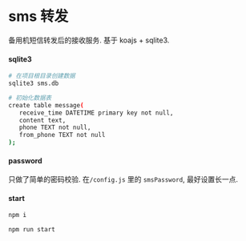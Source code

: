 # sms 转发

备用机短信转发后的接收服务. 基于 koajs + sqlite3.

#### sqlite3

```bash
# 在项目根目录创建数据
sqlite3 sms.db

# 初始化数据表
create table message(
   receive_time DATETIME primary key not null,
   content text,
   phone TEXT not null,
   from_phone TEXT not null
);
```

#### password

只做了简单的密码校验. 在`/config.js` 里的 `smsPassword`, 最好设置长一点.


#### start


```bash
npm i

npm run start
```
